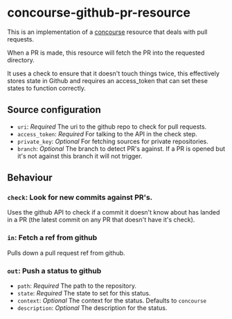 # concourse-github-pr-resource

This is an implementation of a [concourse](http://concourse.ci/) resource 
that deals with pull requests.

When a PR is made, this resource will fetch the PR into the requested directory.

It uses a check to ensure that it doesn't touch things twice, this effectively
stores state in Github and requires an access_token that can set these states
to function correctly.

## Source configuration
- `uri`: *Required* The uri to the github repo to check for pull requests.
- `access_token`: *Required* For talking to the API in the check step.
- `private_key`: *Optional* For fetching sources for private repositories.
- `branch`: *Optional* The branch to detect PR's against. If a PR is opened
but it's not against this branch it will not trigger.

## Behaviour

### `check`: Look for new commits against PR's.

Uses the github API to check if a commit it doesn't know about has landed in
a PR (the latest commit on any PR that doesn't have it's check).

### `in`: Fetch a ref from github

Pulls down a pull request ref from github.

### `out`: Push a status to github
- `path`: *Required* The path to the repository.
- `state`: *Required* The state to set for this status.
- `context`: *Optional* The context for the status. Defaults to `concourse`
- `description`: *Optional* The description for the status.
